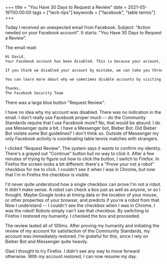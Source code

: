 +++
title = "You Have 30 Days to Request a Review"
date = 2021-05-19T00:00:00
tags = ["tech-tips"]
keywords = ["facebook", "table tennis"]
+++

Today I received an unexpected email from Facebook. Subject: "Action needed on your Facebook account". It starts: "You Have 30 Days to Request a Review".

The email read:

```md
Hi David,
Your Facebook account has been disabled. This is because your account, or activity on it, doesn't follow our Community Standards.

If you think we disabled your account by mistake, we can take you through a few steps to request a review. You'll need to complete these steps within 30 days to avoid your account being permanently disabled.

You can learn more about why we sometimes disable accounts by visiting the Community Standards.
 
Thanks,
The Facebook Security Team
```

There was a large blue button "Request Review".

I have no idea why my account was disabled. There was no indication in the email. I don't really use Facebook proper much -- do the Community Standards require that I use Facebook more? No, that would be absurd. I do use Messenger quite a bit. I have a Messenger bot, Bieber Bot. Did Bieber Bot violate some Bot guidelines? I don't think so. Outside of Messenger my only Facebook activity is coordinating table tennis matches with strangers.

I clicked "Request Review". The system says it wants to confirm my identity. There's a grayed out "Continue" button but no way to click it. After a few minutes of trying to figure out how to click the button, I switch to Firefox. In Firefox the screen looks a bit different: there's a "Prove your not a robot" checkbox for me to click. I couldn't see it when I was in Chrome, but now that I'm in Firefox the checkbox is visible.

I'd never quite understood how a single checkbox can prove I'm not a robot. It didn't make sense. A robot can check a box just as well as anyone, or so I thought. Maybe Google looks at timing data or the location of your mouse, or other properties of your browser, and predicts if you're a robot from that. Now I understand -- I couldn't see the checkbox when I was in Chrome. _I_ was the robot! Robots simply can't see that checkbox. By switching to Firefox I restored my humanity. I checked the box and proceeded.

The review lasted all of 100ms. After proving my humanity and initiating the review of my account for satisfaction of the Community Standards, my account was immediately restored. I'm grateful for this, since I rely on Bieber Bot and Messenger quite heavily.

Glad I thought to try Firefox. I didn't see any way to move forward otherwise. With my account restored, I can now resume my day.
